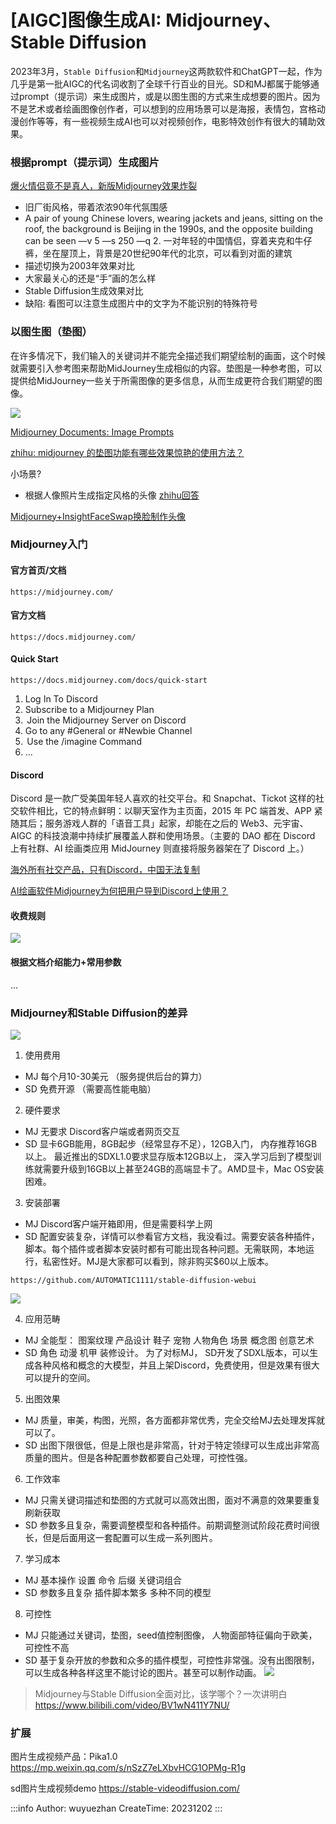 # [AIGC]图像生成AI: Midjourney、Stable Diffusion

2023年3月，`Stable Diffusion`和`Midjourney`这两款软件和ChatGPT一起，作为几乎是第一批AIGC的代名词收割了全球千行百业的目光。SD和MJ都属于能够通过prompt（提示词）来生成图片，或是以图生图的方式来生成想要的图片。因为不是艺术或者绘画图像创作者，可以想到的应用场景可以是海报，表情包，宫格动漫创作等等，有一些视频生成AI也可以对视频创作，电影特效创作有很大的辅助效果。

### 根据prompt（提示词）生成图片
[爆火情侣竟不是真人，新版Midjourney效果炸裂](https://www.thepaper.cn/newsDetail_forward_22370478)
+ 旧厂街风格，带着浓浓90年代氛围感
+ A pair of young Chinese lovers, wearing jackets and jeans, sitting on the roof, the background is Beijing in the 1990s, and the opposite building can be seen —v 5 —s 250 —q 2.
一对年轻的中国情侣，穿着夹克和牛仔裤，坐在屋顶上，背景是20世纪90年代的北京，可以看到对面的建筑
+ 描述切换为2003年效果对比
+ 大家最关心的还是“手”画的怎么样
+ Stable Diffusion生成效果对比
+ 缺陷: 看图可以注意生成图片中的文字为不能识别的特殊符号

### 以图生图（垫图）
在许多情况下，我们输入的关键词并不能完全描述我们期望绘制的画面，这个时候就需要引入参考图来帮助MidJourney生成相似的内容。垫图是一种参考图，可以提供给MidJourney一些关于所需图像的更多信息，从而生成更符合我们期望的图像。

![](https://cdn.jsdelivr.net/gh/andy7076/static_assets/images/v2-07c26c33250d65c77cbd46a532a06a5c_1440w.webp)

[Midjourney Documents: Image Prompts](https://docs.midjourney.com/docs/image-prompts-1)

[zhihu: midjourney 的垫图功能有哪些效果惊艳的使用方法？](https://www.zhihu.com/question/592554880/answer/2970091722)

小场景?
+ 根据人像照片生成指定风格的头像
[zhihu回答](https://www.zhihu.com/question/592554880/answer/3068524303?utm_id=0)

[Midjourney+InsightFaceSwap换脸制作头像](https://www.zhihu.com/question/592554880/answer/3037043142)

### Midjourney入门
#### 官方首页/文档
```
https://midjourney.com/
```
#### 官方文档
```
https://docs.midjourney.com/
```
#### Quick Start
```
https://docs.midjourney.com/docs/quick-start
```
1. Log In To Discord
2. Subscribe to a Midjourney Plan
3.  Join the Midjourney Server on Discord
4. Go to any #General or #Newbie Channel
5.  Use the /imagine Command
6. ...

#### Discord
Discord 是一款广受美国年轻人喜欢的社交平台。和 Snapchat、Tickot 这样的社交软件相比，它的特点鲜明：以聊天室作为主页面，2015 年 PC 端首发、APP 紧随其后；服务游戏人群的「语音工具」起家，却能在之后的 Web3、元宇宙、AIGC 的科技浪潮中持续扩展覆盖人群和使用场景。（主要的 DAO 都在 Discord 上有社群、AI 绘画类应用 MidJourney 则直接将服务器架在了 Discord 上。）

[海外所有社交产品，只有Discord，中国无法复制](https://www.baijing.cn/article/44022)

[AI绘画软件Midjourney为何把用户导到Discord上使用？](https://zhuanlan.zhihu.com/p/618180756)

#### 收费规则
![](https://cdn.jsdelivr.net/gh/andy7076/static_assets/images/Snipaste_2023-12-02_14-21-33.png)

#### 根据文档介绍能力+常用参数
...

### Midjourney和Stable Diffusion的差异
![](https://cdn.jsdelivr.net/gh/andy7076/static_assets/images/Snipaste_2023-12-02_16-57-07.png)
1. 使用费用
+ MJ 每个月10-30美元 （服务提供后台的算力）
+ SD 免费开源 （需要高性能电脑）

2. 硬件要求
+ MJ 无要求 Discord客户端或者网页交互
+ SD 显卡6GB能用，8GB起步（经常显存不足），12GB入门， 内存推荐16GB以上。 最近推出的SDXL1.0要求显存版本12GB以上， 深入学习后到了模型训练就需要升级到16GB以上甚至24GB的高端显卡了。AMD显卡，Mac OS安装困难。

3. 安装部署
+ MJ Discord客户端开箱即用，但是需要科学上网
+ SD 配置安装复杂，详情可以参看官方文档，我没看过。需要安装各种插件，脚本。每个插件或者脚本安装时都有可能出现各种问题。无需联网，本地运行，私密性好。MJ是大家都可以看到，除非购买$60以上版本。
```
https://github.com/AUTOMATIC1111/stable-diffusion-webui
```
![](https://cdn.jsdelivr.net/gh/andy7076/static_assets/images/Snipaste_2023-12-02_17-11-36.png)

4. 应用范畴
+ MJ 全能型： 图案纹理 产品设计 鞋子 宠物 人物角色 场景 概念图 创意艺术
+ SD 角色 动漫 机甲 装修设计。 为了对标MJ， SD开发了SDXL版本，可以生成各种风格和概念的大模型，并且上架Discord，免费使用，但是效果有很大可以提升的空间。

5. 出图效果
+ MJ 质量，审美，构图，光照，各方面都非常优秀，完全交给MJ去处理发挥就可以了。
+ SD 出图下限很低，但是上限也是非常高，针对于特定领绿可以生成出非常高质量的图片。但是各种配置参数都要自己处理，可控性强。

6. 工作效率
+ MJ 只需关键词描述和垫图的方式就可以高效出图，面对不满意的效果要重复刷新获取
+ SD 参数多且复杂，需要调整模型和各种插件。前期调整测试阶段花费时间很长，但是后面用这一套配置可以生成一系列图片。

7. 学习成本
+ MJ 基本操作 设置 命令 后缀 关键词组合
+ SD 参数多且复杂 插件脚本繁多 多种不同的模型

8. 可控性
+ MJ 只能通过关键词，垫图，seed值控制图像， 人物面部特征偏向于欧美，可控性不高
+ SD 基于复杂开放的参数和众多的插件模型，可控性非常强。没有出图限制，可以生成各种各样这里不能讨论的图片。甚至可以制作动画。
![](https://cdn.jsdelivr.net/gh/andy7076/static_assets/images/Snipaste_2023-12-02_17-27-59.png)
> Midjourney与Stable Diffusion全面对比，该学哪个？一次讲明白 https://www.bilibili.com/video/BV1wN411Y7NU/

### 扩展
图片生成视频产品：Pika1.0
https://mp.weixin.qq.com/s/nSzZ7eLXbvHCG1OPMg-R1g

sd图片生成视频demo
https://stable-videodiffusion.com/

:::info
Author: wuyuezhan
CreateTime: 20231202
:::
